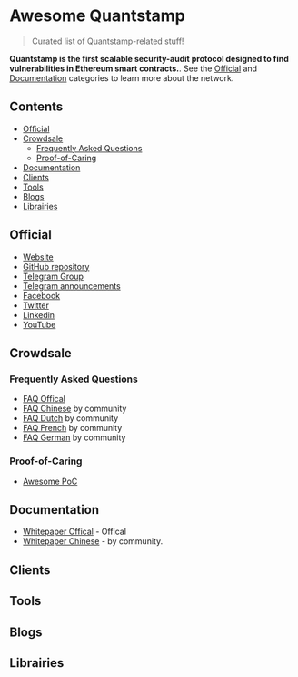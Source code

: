 # Awesome Quantstamp


> Curated list of Quantstamp-related stuff!

**Quantstamp is the first scalable security-audit protocol designed to find vulnerabilities in Ethereum smart contracts.**. See the [Official](#official) and [Documentation](#documentation) categories to learn more about the network.

## Contents

* [Official](#official)
* [Crowdsale](#crowdsale)
    *  [Frequently Asked Questions](#frequently-asked-questions)
    *  [Proof-of-Caring](#proof-of-caring)
* [Documentation](#documentation)
* [Clients](#clients)
* [Tools](#tools)
* [Blogs](#blogs)
* [Librairies](#librairies)

## Official

* [Website](https://quantstamp.com/)
* [GitHub repository](https://github.com/quantstamp)
* [Telegram Group](https://t.me/quantstamp)  
* [Telegram announcements](https://t.me/quantstampANN)  
* [Facebook](https://www.facebook.com/quantstamp/)  
* [Twitter](https://twitter.com/Quantstamp)  
* [Linkedin](https://www.linkedin.com/company/25057251/)  
* [YouTube](https://www.youtube.com/channel/UCXP3YLX4JdI0gGb9UKSunMg)

## Crowdsale

### Frequently Asked Questions

* [FAQ Offical](https://goo.gl/uGubNQ)
* [FAQ Chinese](https://goo.gl/ayn9dt) by community
* [FAQ Dutch](https://goo.gl/qj4QMg) by community
* [FAQ French](https://goo.gl/bgBcQs) by community
* [FAQ German](https://goo.gl/NT83XA) by community

### Proof-of-Caring

* [Awesome PoC](https://github.com/yajiya/awesome-quantstamp/blob/master/proof-of-caring.md)

## Documentation

* [Whitepaper Offical](https://docsend.com/view/shcsmhe) - Offical
* [Whitepaper Chinese](https://github.com/yajiya/quantstamp-summary/blob/master/whitepaper-simplified.md) - by community.

## Clients



## Tools



## Blogs



## Librairies


